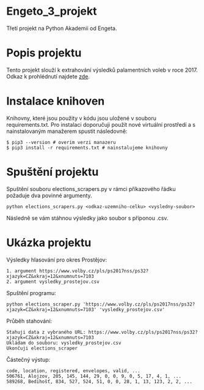 # Engeto_3_projekt
Třetí projekt na Python Akademii od Engeta.
# Popis projektu
Tento projekt slouží k extrahování výsledků palamentních voleb v roce 2017. Odkaz k prohlédnutí najdete [zde](https://www.volby.cz/pls/ps2017nss/ps3?xjazyk=CZ).
# Instalace knihoven
Knihovny, které jsou použity v kódu jsou uložené v souboru requirements.txt. Pro instalaci doporučuji použít nové virtuální prostředí a s nainstalovaným manažerem spustit následovně:
```
$ pip3 --version # overim verzi manazeru
$ pip3 install -r requirements.txt # nainstalujeme knihovny
```
# Spuštění projektu
Spuštění souboru elections_scrapers.py v rámci příkazového řádku požaduje dva povinné argumenty.
```
python elections_scrapers.py <odkaz-uzemniho-celku> <vysledny-soubor>
```
Následně se vám stáhnou výsledky jako soubor s příponou .csv.
# Ukázka projektu
Výsledky hlasování pro okres Prostějov:
```
1. argument https://www.volby.cz/pls/ps2017nss/ps32?xjazyk=CZ&xkraj=12&xnumnuts=7103
2. argument vysledky_prostejov.csv
```
Spuštění programu:
```
python elections_scraper.py 'https://www.volby.cz/pls/ps2017nss/ps32?xjazyk=CZ&xkraj=12&xnumnuts=7103' 'vysledky_prostejov.csv'
```
Průběh stahování:
```
Stahuji data z vybraného URL: https://www.volby.cz/pls/ps2017nss/ps32?xjazyk=CZ&xkraj=12&xnumnuts=7103
Ukládam do souboru: vysledky_prostejov.csv
Ukončuji elections_scraper
```
Částečný výstup:
```
code, location, registered, envelopes, valid, ...
506761, Alojzov, 205, 145, 144, 29, 0, 0, 9, 0, 5, 17, 4, 1, ...
589268, Bedihošť, 834, 527, 524, 51, 0, 0, 28, 1, 13, 123, 2, 2, ...
```



